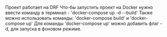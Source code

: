 Проект работает на DRF
Что-бы запустить проект на Docker нужно ввести команду в терминал - 'docker-compose up -d --build'
Также можно использовать команды: 'docker-compose build' и 'docker-compose up'
Для команды 'docker-compose up' можно добавить флаг -d, для запуска в фоновом режиме.